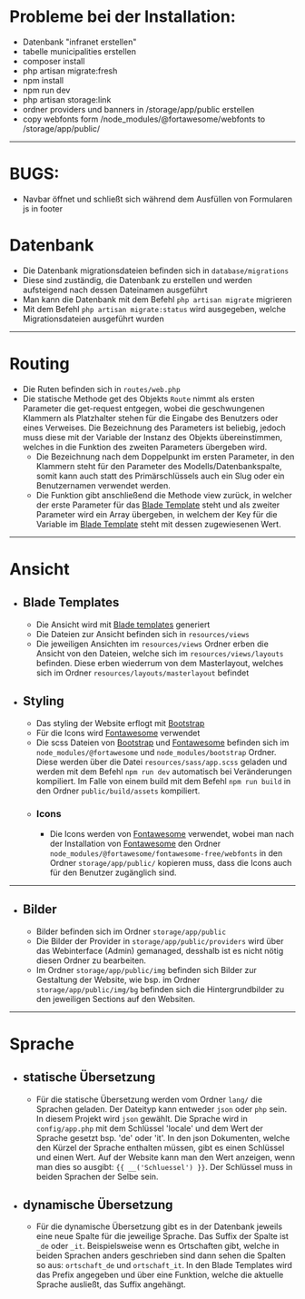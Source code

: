 # Probleme bei der Installation:
- Datenbank "infranet erstellen"
- tabelle municipalities erstellen
- composer install
- php artisan migrate:fresh
- npm install
- npm run dev
- php artisan storage:link
- ordner providers und banners in /storage/app/public erstellen
- copy webfonts form /node_modules/@fortawesome/webfonts to /storage/app/public/

----

# BUGS:
- Navbar öffnet und schließt sich während dem Ausfüllen von Formularen js in footer

# Datenbank
- Die Datenbank migrationsdateien befinden sich in `database/migrations`
- Diese sind zuständig, die Datenbank zu erstellen und werden aufsteigend nach dessen Dateinamen ausgeführt
- Man kann die Datenbank mit dem Befehl `php artisan migrate` migrieren
- Mit dem Befehl `php artisan migrate:status` wird ausgegeben, welche Migrationsdateien ausgeführt wurden

----

# Routing
- Die Ruten befinden sich in `routes/web.php`
- Die statische Methode get des Objekts `Route` nimmt als ersten Parameter die get-request entgegen, wobei die geschwungenen Klammern als Platzhalter stehen für die Eingabe des Benutzers oder eines Verweises. Die Bezeichnung des Parameters ist beliebig, jedoch muss diese mit der Variable der Instanz des Objekts übereinstimmen, welches in die Funktion des zweiten Parameters übergeben wird.
	- Die Bezeichnung nach dem Doppelpunkt im ersten Parameter, in den Klammern steht für den Parameter des Modells/Datenbankspalte, somit kann auch statt des Primärschlüssels auch ein Slug oder ein Benutzernamen verwendet werden.
	- Die Funktion gibt anschließend die Methode view zurück, in welcher der erste Parameter für das [Blade Template](/https://laravel.com/docs/9.x/blade "Blade templates") steht und als zweiter Parameter wird ein Array übergeben, in welchem der Key für die Variable im [Blade Template](/https://laravel.com/docs/9.x/blade "Blade templates") steht mit dessen zugewiesenen Wert.

----

# Ansicht
- ## Blade Templates
	- Die Ansicht wird mit [Blade templates](/https://laravel.com/docs/9.x/blade "Blade templates") generiert
	- Die Dateien zur Ansicht befinden sich in `resources/views`
	- Die jeweiligen Ansichten im `resources/views` Ordner erben die Ansicht von den Dateien, welche sich im `resources/views/layouts` befinden. Diese erben wiederrum von dem Masterlayout, welches sich im Ordner `resources/layouts/masterlayout` befindet
- ## Styling
	- Das styling der Website erflogt mit [Bootstrap](https://getbootstrap.com/ "Bootstrap")
	- Für die Icons wird [Fontawesome](https://github.com/FortAwesome/Font-Awesome "Fontawesome") verwendet
	- Die scss Dateien von [Bootstrap](https://getbootstrap.com/ "Bootstrap") und [Fontawesome](https://github.com/FortAwesome/Font-Awesome "Fontawesome") befinden sich im `node_modules/@fortawesome` und `node_modules/bootstrap` Ordner. Diese werden über die Datei `resources/sass/app.scss` geladen und werden mit dem Befehl `npm run dev` automatisch bei Veränderungen kompiliert. Im Falle von einem build mit dem Befehl `npm run build` in den Ordner `public/build/assets` kompiliert.
    - ### Icons
        - Die Icons werden von [Fontawesome](https://github.com/FortAwesome/Font-Awesome "Fontawesome") verwendet, wobei man nach der Installation von [Fontawesome](https://github.com/FortAwesome/Font-Awesome "Fontawesome") den Ordner `node_modules/@fortawesome/fontawesome-free/webfonts` in den Ordner `storage/app/public/` kopieren muss, dass die Icons auch für den Benutzer zugänglich sind.

----

- ## Bilder
    - Bilder befinden sich im Ordner `storage/app/public`
    - Die Bilder der Provider in `storage/app/public/providers` wird über das Webinterface (Admin) gemanaged, desshalb ist es nicht nötig diesen Ordner zu bearbeiten.
    - Im Ordner `storage/app/public/img` befinden sich Bilder zur Gestaltung der Website, wie bsp. im Ordner `storage/app/public/img/bg` befinden sich die Hintergrundbilder zu den jeweiligen Sections auf den Websiten.

----

# Sprache
- ## statische Übersetzung
    - Für die statische Übersetzung werden vom Ordner `lang/` die Sprachen geladen. Der Dateityp kann entweder `json` oder `php` sein. In diesem Projekt wird `json` gewählt. Die Sprache wird in `config/app.php` mit dem Schlüssel 'locale' und dem Wert der Sprache gesetzt bsp. 'de' oder 'it'. In den json Dokumenten, welche den Kürzel der Sprache enthalten müssen, gibt es einen Schlüssel und einen Wert. Auf der Website kann man den Wert anzeigen, wenn man dies so ausgibt: `{{ __('Schluessel') }}`. Der Schlüssel muss in beiden Sprachen der Selbe sein.
- ## dynamische Übersetzung
    - Für die dynamische Übersetzung gibt es in der Datenbank jeweils eine neue Spalte für die jeweilige Sprache. Das Suffix der Spalte ist `_de` oder `_it`. Beispielsweise wenn es Ortschaften gibt, welche in beiden Sprachen anders geschrieben sind dann sehen die Spalten so aus: `ortschaft_de` und `ortschaft_it`. In den Blade Templates wird das Prefix angegeben und über eine Funktion, welche die aktuelle Sprache ausließt, das Suffix angehängt.
